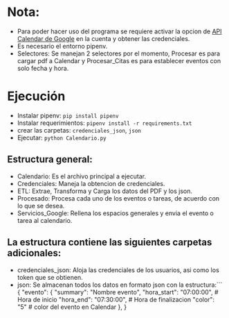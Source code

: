 # Nota: 
* Para poder hacer uso del programa se requiere activar la opcion de [API Calendar de Google](https://developers.google.com/workspace/calendar/api/guides/overview?hl=es-419) en la cuenta y obtener las credenciales.
* Es necesario el entorno pipenv.
* Selectores: Se manejan 2 selectores por el momento, Procesar es para cargar pdf a Calendar y Procesar_Citas es para establecer eventos con solo fecha y hora.

# Ejecución
* Instalar pipenv: `pip install pipenv`
* Instalar requerimientos: `pipenv install -r requirements.txt`
* crear las carpetas: `credenciales_json`, `json`
* Ejecutar: `python Calendario.py`

## Estructura general:
* Calendario: Es el archivo principal a ejecutar.
* Credenciales: Maneja la obtencion de credenciales.
* ETL: Extrae, Transforma y Carga los datos del PDF y los json.
* Procesado: Procesa cada uno de los eventos o tareas, de acuerdo con lo que se desea.
* Servicios_Google: Rellena los espacios generales y envia el evento o tarea al calendario.

## La estructura contiene las siguientes carpetas adicionales:
* credenciales_json: Aloja las credenciales de los usuarios, asi como los token que se obtienen.
* json: Se almacenan todos los datos en formato json con la estructura:```
  {
    "evento": {
        "summary": "Nombre evento",
        "hora_start": "07:00:00", # Hora de inicio
        "hora_end": "07:30:00", # Hora de finalizacion
        "color": "5" # color del evento en Calendar
    },
  }
  ```
